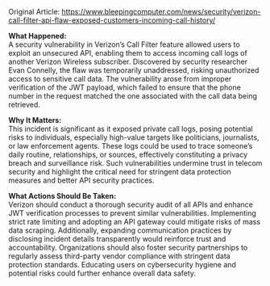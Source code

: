 Original Article: https://www.bleepingcomputer.com/news/security/verizon-call-filter-api-flaw-exposed-customers-incoming-call-history/

**What Happened:**  
A security vulnerability in Verizon’s Call Filter feature allowed users to exploit an unsecured API, enabling them to access incoming call logs of another Verizon Wireless subscriber. Discovered by security researcher Evan Connelly, the flaw was temporarily unaddressed, risking unauthorized access to sensitive call data. The vulnerability arose from improper verification of the JWT payload, which failed to ensure that the phone number in the request matched the one associated with the call data being retrieved.

**Why It Matters:**  
This incident is significant as it exposed private call logs, posing potential risks to individuals, especially high-value targets like politicians, journalists, or law enforcement agents. These logs could be used to trace someone’s daily routine, relationships, or sources, effectively constituting a privacy breach and surveillance risk. Such vulnerabilities undermine trust in telecom security and highlight the critical need for stringent data protection measures and better API security practices.

**What Actions Should Be Taken:**  
Verizon should conduct a thorough security audit of all APIs and enhance JWT verification processes to prevent similar vulnerabilities. Implementing strict rate limiting and adopting an API gateway could mitigate risks of mass data scraping. Additionally, expanding communication practices by disclosing incident details transparently would reinforce trust and accountability. Organizations should also foster security partnerships to regularly assess third-party vendor compliance with stringent data protection standards. Educating users on cybersecurity hygiene and potential risks could further enhance overall data safety.